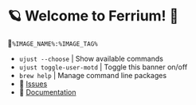# 🪐 Welcome to Ferrium! 🦀

󱋩`%IMAGE_NAME%:%IMAGE_TAG%`

- `ujust --choose` | Show available commands
- `ujust toggle-user-motd` | Toggle this banner on/off
- `brew help` | Manage command line packages
- **󰊤** [Issues](https://github.com/cappsyco/ferrium/issues)
- **󰈙** [Documentation](https://github.com/cappsyco/ferrium)
